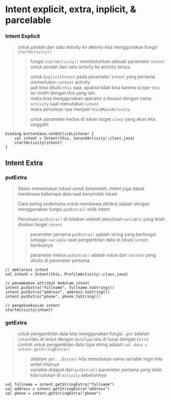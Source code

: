 # Intent explicit, extra, inplicit, & parcelable

### Intent Explicit

> untuk pindah dari satu aktivity ke aktivity kita menggunakan fungsi `startActivity()`
>> fungsi `startActivity()` membutuhkan sebuah parameter `Intent` untuk pindah dari satu activity ke activity lainya.
>> 
>> untuk `ExplicitIntent` pada parameter `Intent` yang pertama memerlukan `context` activity <br>
jadi bisa ditulis `this` saja, apabila tidak bisa karena scope `this` ter tindih dengan this yang lain <br>
maka bisa menggunakan operator `@` disusul dengan nama `activity` saat menuliskan `intent`<br>
maka penulisan nya menjadi `this@MainActivity`.
>>
>> untuk parameter kedua di isikan target `class` yang akan kita singgahi.

```
binding.buttonSave.setOnClickListener {
    val intent = Intent(this, SecondActivity::class.java)
    startActivity(intent)
}
```

## Intent Extra

### putExtra
> Selain menentukan lokasi untuk berpindah, intent juga dapat membawa beberapa data saat berpindah lokasi 
>
> Cara paling sederhana untuk membawa attribut adalah dengan menggunakan fungsi `putExtra()` milik intent
>
> Penulisan `putExtra()` di tuliskan setelah penulisan `variable` yang telah diisikan target `intent`
>> parameter pertama `putExtra()` adalah string yang berfungsi sebagai `variable` saat pengambilan data di lokasi `intent` berikutnya
>>
>> parameter kedua `putExtra()` adalah value dari `varible` yang ditulis di parameter pertama.

```
// deklarasi intent
val intent = Intent(this, ProfileActivity::class.java)

// penambahan attribut kedalam intent
intent.putExtra("fullname", fullname.toString())
intent.putExtra("address", address.toString())
intent.putExtra("phone", phone.toString())

// pengeksekusian intent
startActivity(intent)

```

### getExtra
> untuk pengambilan data kita menggunakan fungsi `.get` setelah `intent`lalu di lanjut dengan `dataType` lalu di tutup dengan `Extra` <br>
contoh untuk pengambilan data type string adalah `val data = intent.getStringExtra()`
>> didalam `get...Estra()` kita menuliskan nama variable ingin kita ambil nilainya <br> 
variable didapat dari `putExtra()` parameter pertama yang telah kita tuliskan di `activity` sebelumnya
```
val fullname = intent.getStringExtra("fullname")
val address = intent.getStringExtra("address")
val phone = intent.getStringExtra("phone")
```
